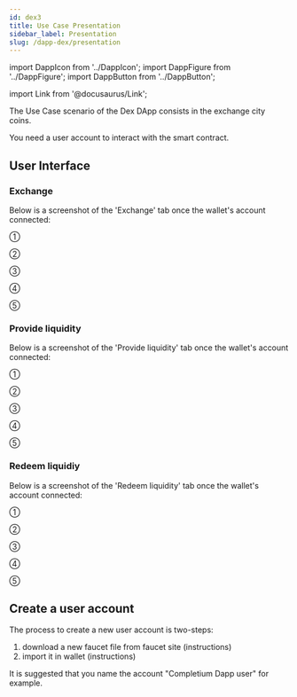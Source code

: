 ```yaml
---
id: dex3
title: Use Case Presentation
sidebar_label: Presentation
slug: /dapp-dex/presentation
---
```


import DappIcon from '../DappIcon';
import DappFigure from '../DappFigure';
import DappButton from '../DappButton';

import Link from '@docusaurus/Link';

The Use Case scenario of the <Link to="/docs/dapp-dex">Dex</Link> DApp consists in the exchange city coins.

You need a <Link to="/docs/dapp-escrow/Presentation#create-a-user-account">user account</Link> to interact with the smart contract.

## User Interface

### Exchange

Below is a screenshot of the 'Exchange' tab once the wallet's account connected:

<DappFigure img='dex-help1.png' width='100%'/>

①

②

③

④

⑤

### Provide liquidity

Below is a screenshot of the 'Provide liquidity' tab once the wallet's account connected:

<DappFigure img='dex-help2.png' width='100%'/>

①

②

③

④

⑤

### Redeem liquidiy

Below is a screenshot of the 'Redeem liquidity' tab once the wallet's account connected:

<DappFigure img='dex-help3.png' width='100%'/>

①

②

③

④

⑤

## Create a user account

The process to create a new user account is two-steps:
1. download a new faucet file from faucet site (<Link to="/docs/dapp-tools/accounts#create-test-account">instructions</Link>)
2. import it in wallet (<Link to="/docs/dapp-tools/thanos#import-faucet-file">instructions</Link>)

It is suggested that you name the account "Completium Dapp user" for example.